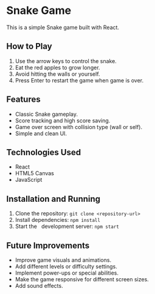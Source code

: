 # Snake Game

This is a simple Snake game built with React.

## How to Play

1.  Use the arrow keys to control the snake.
2.  Eat the red apples to grow longer.
3.  Avoid hitting the walls or yourself.
4.  Press Enter to restart the game when game is over.

## Features

*   Classic Snake gameplay.
*   Score tracking and high score saving.
*   Game over screen with collision type (wall or self).
*   Simple and clean UI.

## Technologies Used

*   React
*   HTML5 Canvas
*   JavaScript

## Installation and Running

1.  Clone the repository: `git clone <repository-url>`
2.  Install dependencies: `npm install`
3.  Start the   
 development server: `npm start`   


## Future Improvements

*   Improve game visuals and animations.
*   Add different levels or difficulty settings.
*   Implement power-ups or special abilities.
*   Make the game responsive for different screen sizes.
*   Add sound effects.